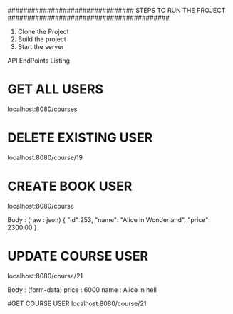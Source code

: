 ################################ STEPS TO RUN THE PROJECT #########################################
1. Clone the Project 
2. Build the project 
3. Start the server 

API EndPoints Listing 
# GET ALL USERS
localhost:8080/courses

# DELETE EXISTING USER
localhost:8080/course/19

# CREATE BOOK USER
localhost:8080/course

Body : (raw : json)
{
    "id":253,
    "name": "Alice in Wonderland",
    "price": 2300.00
}

# UPDATE COURSE USER
localhost:8080/course/21

Body : (form-data)
price : 6000
name : Alice in hell

#GET COURSE USER
localhost:8080/course/21
